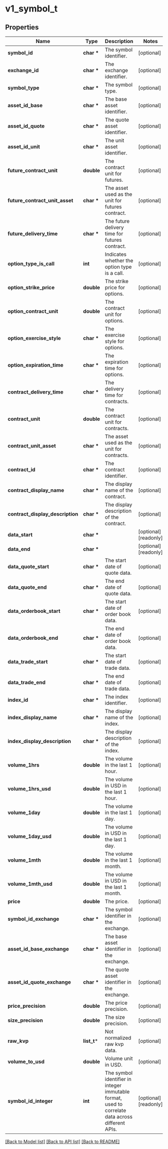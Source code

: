 # v1_symbol_t

## Properties
Name | Type | Description | Notes
------------ | ------------- | ------------- | -------------
**symbol_id** | **char \*** | The symbol identifier. | [optional] 
**exchange_id** | **char \*** | The exchange identifier. | [optional] 
**symbol_type** | **char \*** | The symbol type. | [optional] 
**asset_id_base** | **char \*** | The base asset identifier. | [optional] 
**asset_id_quote** | **char \*** | The quote asset identifier. | [optional] 
**asset_id_unit** | **char \*** | The unit asset identifier. | [optional] 
**future_contract_unit** | **double** | The contract unit for futures. | [optional] 
**future_contract_unit_asset** | **char \*** | The asset used as the unit for futures contract. | [optional] 
**future_delivery_time** | **char \*** | The future delivery time for futures contract. | [optional] 
**option_type_is_call** | **int** | Indicates whether the option type is a call. | [optional] 
**option_strike_price** | **double** | The strike price for options. | [optional] 
**option_contract_unit** | **double** | The contract unit for options. | [optional] 
**option_exercise_style** | **char \*** | The exercise style for options. | [optional] 
**option_expiration_time** | **char \*** | The expiration time for options. | [optional] 
**contract_delivery_time** | **char \*** | The delivery time for contracts. | [optional] 
**contract_unit** | **double** | The contract unit for contracts. | [optional] 
**contract_unit_asset** | **char \*** | The asset used as the unit for contracts. | [optional] 
**contract_id** | **char \*** | The contract identifier. | [optional] 
**contract_display_name** | **char \*** | The display name of the contract. | [optional] 
**contract_display_description** | **char \*** | The display description of the contract. | [optional] 
**data_start** | **char \*** |  | [optional] [readonly] 
**data_end** | **char \*** |  | [optional] [readonly] 
**data_quote_start** | **char \*** | The start date of quote data. | [optional] 
**data_quote_end** | **char \*** | The end date of quote data. | [optional] 
**data_orderbook_start** | **char \*** | The start date of order book data. | [optional] 
**data_orderbook_end** | **char \*** | The end date of order book data. | [optional] 
**data_trade_start** | **char \*** | The start date of trade data. | [optional] 
**data_trade_end** | **char \*** | The end date of trade data. | [optional] 
**index_id** | **char \*** | The index identifier. | [optional] 
**index_display_name** | **char \*** | The display name of the index. | [optional] 
**index_display_description** | **char \*** | The display description of the index. | [optional] 
**volume_1hrs** | **double** | The volume in the last 1 hour. | [optional] 
**volume_1hrs_usd** | **double** | The volume in USD in the last 1 hour. | [optional] 
**volume_1day** | **double** | The volume in the last 1 day. | [optional] 
**volume_1day_usd** | **double** | The volume in USD in the last 1 day. | [optional] 
**volume_1mth** | **double** | The volume in the last 1 month. | [optional] 
**volume_1mth_usd** | **double** | The volume in USD in the last 1 month. | [optional] 
**price** | **double** | The price. | [optional] 
**symbol_id_exchange** | **char \*** | The symbol identifier in the exchange. | [optional] 
**asset_id_base_exchange** | **char \*** | The base asset identifier in the exchange. | [optional] 
**asset_id_quote_exchange** | **char \*** | The quote asset identifier in the exchange. | [optional] 
**price_precision** | **double** | The price precision. | [optional] 
**size_precision** | **double** | The size precision. | [optional] 
**raw_kvp** | **list_t*** | Not normalized raw kvp data. | [optional] 
**volume_to_usd** | **double** | Volume unit in USD. | [optional] 
**symbol_id_integer** | **int** | The symbol identifier in integer immutable format, used to correlate data across different APIs. | [optional] [readonly] 

[[Back to Model list]](../README.md#documentation-for-models) [[Back to API list]](../README.md#documentation-for-api-endpoints) [[Back to README]](../README.md)


